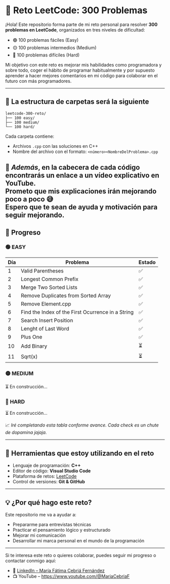  # 🧠 Reto LeetCode: 300 Problemas

¡Hola! Este repositorio forma parte de mi reto personal para resolver **300 problemas en LeetCode**, organizados en tres niveles de dificultad:

- 🟢 100 problemas fáciles (Easy)
- 🟡 100 problemas intermedios (Medium)
- 🔴 100 problemas difíciles (Hard)

Mi objetivo con este reto es mejorar mis habilidades como programadora y sobre todo, coger el hábito de programar habitualmente y por supuesto aprender
a hacer mejores comentarios en mi código para colaborar en el futuro con más programadores. 

---

## 📁 La estructura de carpetas será la siguiente

```
leetcode-300-reto/
├── 100 easy/
├── 100 medium/
└── 100 hard/
```

Cada carpeta contiene:
- Archivos `.cpp` con las soluciones en C++ 
- Nombre del archivo con el formato: `<número><NombreDelProblema>.cpp`

📌 *Además*, en la cabecera de cada código encontrarás un **enlace a un vídeo explicativo en YouTube**.  
Prometo que mis explicaciones irán mejorando poco a poco 😅  
Espero que te sean de ayuda y motivación para seguir mejorando.
---

## 🚀 Progreso
### 🟢 **EASY** 

| Día | Problema                    | Estado |
|-----|-----------------------------|--------|
| 1   | Valid Parentheses           | ✅     |
| 2   | Longest Common Prefix       | ✅     |
| 3   | Merge Two Sorted Lists      | ✅     |
| 4   | Remove Duplicates from Sorted Array | ✅     |
| 5   | Remove Element.cpp          |  ✅    |
| 6   | Find the Index of the First Ocurrence in a String|  ✅    |
| 7   | Search Insert Position      |  ✅      |
| 8   | Lenght of Last Word         |  ✅      |
| 9   | Plus One                    |  ✅      |
| 10  | Add Binary                  |  ⏳    |
| 11  | Sqrt(x)                     |  ⏳    |
### 🟡 **MEDIUM**
 ⏳  En construcción...

### 🔴 **HARD**
 ⏳ En construcción... 



📈 *Iré completando esta tabla conforme avance. Cada check es un chute de dopamina jajaja.*

---

## 🧰 Herramientas que estoy utilizando en el reto

- Lenguaje de programación: **C++** 
- Editor de código: **Visual Studio Code**
- Plataforma de retos: [LeetCode](https://leetcode.com)
- Control de versiones: **Git & GitHub**

---

## 💡 ¿Por qué hago este reto?

Este repositorio me va a ayudar a:

- Prepararme para entrevistas técnicas
- Practicar el pensamiento lógico y estructurado
- Mejorar mi comunicación
- Desarrollar mi marca personal en el mundo de la programación


---

Si te interesa este reto o quieres colaborar, puedes seguir mi progreso o contactar conmigo aquí:

- 🔗 [LinkedIn – María Fátima Cebriá Fernández](https://www.linkedin.com/in/maría-fátima-cebriá-fernández-2219a632a/)
- 📺 YouTube – https://www.youtube.com/@MariaCebriaF

